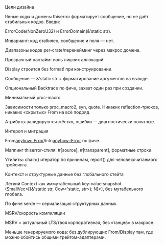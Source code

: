 Цели дизайна

Явные коды и домены
thiserror форматирует сообщение, но не даёт стабильных кодов. Введи:

ErrorCode(NonZeroU32) и ErrorDomain(&'static str).

Инвариант: код стабилен, сообщение и поля — нет.

Диапазоны кодов per-crate/перенейминг через макрос домена.

Прозрачный рантайм: ноль лишних аллокаций

Display строится без format! при конструировании.

Сообщение — &'static str + форматирование аргументов на выводе.

Опциональный Backtrace по фиче, захват один раз при создании.

Минимальный proc-macro

Зависимости только proc_macro2, syn, quote. Никаких reflection-трюков, никаких «скрытых» From на всё подряд.

Атрибуты валидируются жёстко, ошибки — диагностически понятные.

Интероп и миграция

From<anyhow::Error>/Into<anyhow::Error> по фиче.

Маппинг thiserror-стиля: #[source], #[transparent], форматные строки.

Утилиты: chain() итератор по причинам, report() для человекочитаемого трейсинга.

Контекст и структурные данные без глобального стейта

Лёгкий Context как иммутабельный key-value snapshot (SmallVec<[(&'static str, Cow<'static, str>); N]>), без мутабельного глобала.

По фиче serde — сериализация структурных данных.

MSRV/скорость компиляции

MSRV = актуальный LTS/твоя корпоративная, без «танцев» в макросе.

Меньше генерируемого кода: без дублирующих From/Display там, где можно обойтись общими трейтом-адаптерами.
